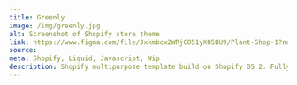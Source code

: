 ```yaml
---
title: Greenly
image: /img/greenly.jpg
alt: Screenshot of Shopify store theme
link: https://www.figma.com/file/Jxkmbcx2WRjCO51yXO5BU9/Plant-Shop-1?node-id=0%3A1
source: 
meta: Shopify, Liquid, Javascript, Wip
description: Shopify multipurpose template build on Shopify OS 2. Fully customizable sections and blocks.
---
```

